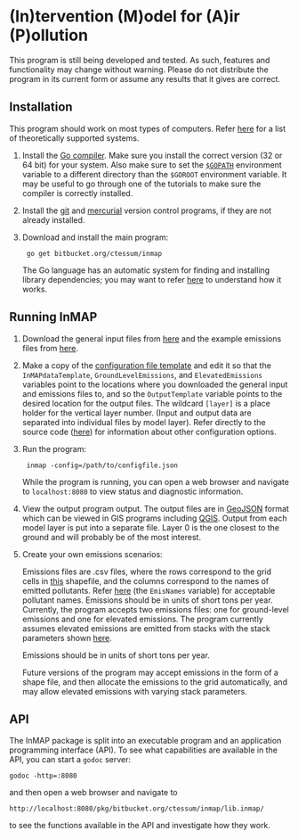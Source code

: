 # (In)tervention (M)odel for (A)ir (P)ollution

This program is still being developed and tested. As such, features and functionality may change without warning. Please do not distribute the program in its current form or assume any results that it gives are correct.

## Installation

This program should work on most types of computers. Refer [here](http://golang.org/doc/install#requirements) for a list of theoretically supported systems.

1. Install the [Go compiler](http://golang.org/doc/install). Make sure you install the correct version (32 or 64 bit) for your system. Also make sure to set the [`$GOPATH`](http://golang.org/doc/code.html#GOPATH) environment variable to a different directory than the `$GOROOT` environment variable. It may be useful to go through one of the tutorials to make sure the compiler is correctly installed.

2. Install the [git](http://git-scm.com/) and [mercurial](http://mercurial.selenic.com/) version control programs, if they are not already installed.

3. Download and install the main program:

		go get bitbucket.org/ctessum/inmap
	The Go language has an automatic system for finding and installing library dependencies; you may want to refer [here](http://golang.org/doc/code.html) to understand how it works.

## Running InMAP

1. Download the general input files from [here](https://bitbucket.org/ctessum/inmap/downloads/InMAPdata_1km_50000.zip) and the example emissions files from [here](https://bitbucket.org/ctessum/inmap/downloads/exampleEmissions.zip).

1. Make a copy of the [configuration file template](src/default/configExample.json) and edit it so that the `InMAPdataTemplate`, `GroundLevelEmissions`, and `ElevatedEmissions` variables point to the locations where you downloaded the general input and emissions files to, and so the `OutputTemplate` variable points to the desired location for the output files. The wildcard `[layer]` is a place holder for the vertical layer number. (Input and output data are separated into individual files by model layer). Refer directly to the source code ([here](src/default/inmap.go#cl-22)) for information about other configuration options.

2. Run the program:

		inmap -config=/path/to/configfile.json 
	While the program is running, you can open a web browser and navigate to `localhost:8080` to view status and diagnostic information.

3. View the output program output. The output files are in [GeoJSON](http://en.wikipedia.org/wiki/GeoJSON) format which can be viewed in GIS programs including [QGIS](http://www.qgis.org/). Output from each model layer is put into a separate file. Layer 0 is the one closest to the ground and will probably be of the most interest.

3. Create your own emissions scenarios:

	Emissions files are .csv files, where the rows correspond to the grid cells in [this](https://bitbucket.org/ctessum/inmap/downloads/gridShape_1km_50000.zip) shapefile, and the columns correspond to the names of emitted pollutants. Refer [here](src/default/lib.inmap/run.go#cl-38) (the `EmisNames` variable) for acceptable pollutant names. Emissions should be in units of short tons per year. Currently, the program accepts two emissions files: one for ground-level emissions and one for elevated emissions. The program currently assumes elevated emissions are emitted from stacks with the stack parameters shown [here](src/default/inmap.go#cl-56). 

	Emissions should be in units of short tons per year.

	Future versions of the program may accept emissions in the form of a shape file, and then allocate the emissions to the grid automatically, and may allow elevated emissions with varying stack parameters.
	

## API

The InMAP package is split into an executable program and an application programming interface (API). To see what capabilities are available in the API, you can start a `godoc` server:
	
	godoc -http=:8080

and then open a web browser and navigate to 

	http://localhost:8080/pkg/bitbucket.org/ctessum/inmap/lib.inmap/
to see the functions available in the API and investigate how they work.

